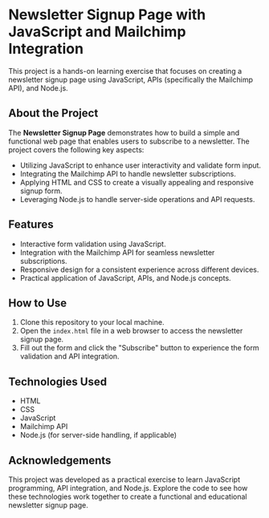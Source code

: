 # Newsletter Signup Page with JavaScript and Mailchimp Integration

This project is a hands-on learning exercise that focuses on creating a newsletter signup page using JavaScript, APIs (specifically the Mailchimp API), and Node.js.

## About the Project

The **Newsletter Signup Page** demonstrates how to build a simple and functional web page that enables users to subscribe to a newsletter. The project covers the following key aspects:

- Utilizing JavaScript to enhance user interactivity and validate form input.
- Integrating the Mailchimp API to handle newsletter subscriptions.
- Applying HTML and CSS to create a visually appealing and responsive signup form.
- Leveraging Node.js to handle server-side operations and API requests.

## Features

- Interactive form validation using JavaScript.
- Integration with the Mailchimp API for seamless newsletter subscriptions.
- Responsive design for a consistent experience across different devices.
- Practical application of JavaScript, APIs, and Node.js concepts.

## How to Use

1. Clone this repository to your local machine.
2. Open the `index.html` file in a web browser to access the newsletter signup page.
3. Fill out the form and click the "Subscribe" button to experience the form validation and API integration.

## Technologies Used

- HTML
- CSS
- JavaScript
- Mailchimp API
- Node.js (for server-side handling, if applicable)

## Acknowledgements

This project was developed as a practical exercise to learn JavaScript programming, API integration, and Node.js. Explore the code to see how these technologies work together to create a functional and educational newsletter signup page.
